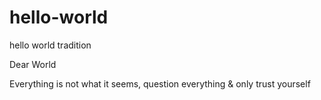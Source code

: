 # hello-world
hello world tradition

Dear World

Everything is not what it seems, question everything & only trust yourself
